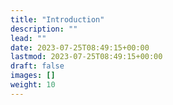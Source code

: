 ```yaml
---
title: "Introduction"
description: ""
lead: ""
date: 2023-07-25T08:49:15+00:00
lastmod: 2023-07-25T08:49:15+00:00
draft: false
images: []
weight: 10
---
```

